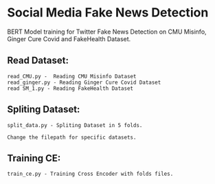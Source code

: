 # Social Media Fake News Detection

BERT Model training for Twitter Fake News Detection on CMU Misinfo, Ginger Cure Covid and FakeHealth Dataset.


## Read Dataset:

```
read_CMU.py -  Reading CMU Misinfo Dataset
read_ginger.py - Reading Ginger Cure Covid Dataset
read SM_1.py - Reading FakeHealth Dataset
```

## Spliting Dataset:

```
split_data.py - Spliting Dataset in 5 folds. 

Change the filepath for specific datasets.
```

## Training CE:

```
train_ce.py - Training Cross Encoder with folds files.
```